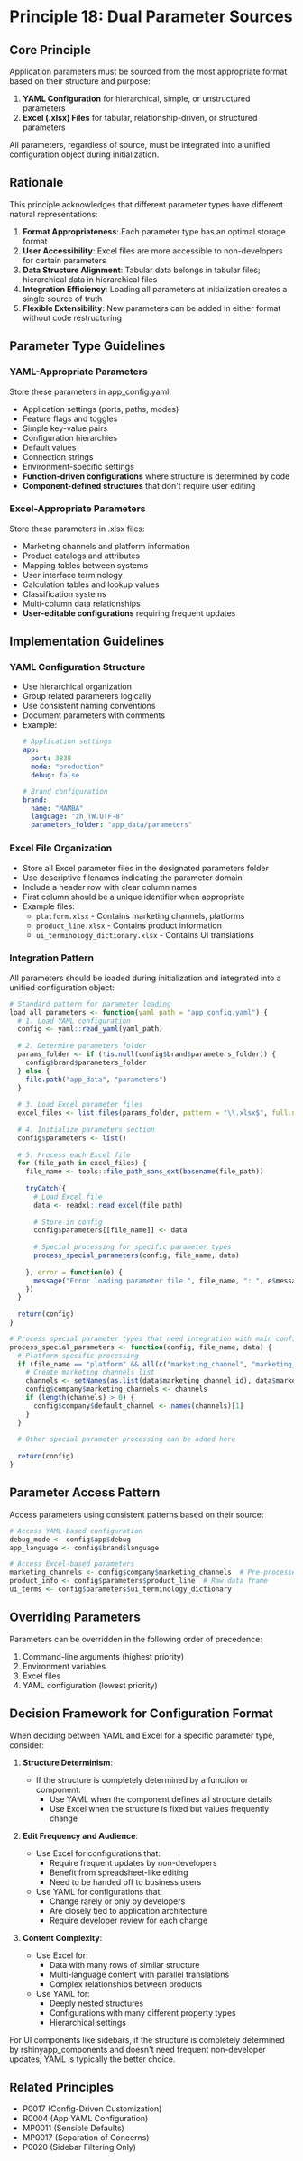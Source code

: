 # Principle 18: Dual Parameter Sources

## Core Principle
Application parameters must be sourced from the most appropriate format based on their structure and purpose:
1. **YAML Configuration** for hierarchical, simple, or unstructured parameters
2. **Excel (.xlsx) Files** for tabular, relationship-driven, or structured parameters

All parameters, regardless of source, must be integrated into a unified configuration object during initialization.

## Rationale
This principle acknowledges that different parameter types have different natural representations:

1. **Format Appropriateness**: Each parameter type has an optimal storage format
2. **User Accessibility**: Excel files are more accessible to non-developers for certain parameters
3. **Data Structure Alignment**: Tabular data belongs in tabular files; hierarchical data in hierarchical files
4. **Integration Efficiency**: Loading all parameters at initialization creates a single source of truth
5. **Flexible Extensibility**: New parameters can be added in either format without code restructuring

## Parameter Type Guidelines

### YAML-Appropriate Parameters
Store these parameters in app_config.yaml:
- Application settings (ports, paths, modes)
- Feature flags and toggles
- Simple key-value pairs
- Configuration hierarchies
- Default values
- Connection strings
- Environment-specific settings
- **Function-driven configurations** where structure is determined by code
- **Component-defined structures** that don't require user editing

### Excel-Appropriate Parameters
Store these parameters in .xlsx files:
- Marketing channels and platform information
- Product catalogs and attributes
- Mapping tables between systems
- User interface terminology
- Calculation tables and lookup values
- Classification systems
- Multi-column data relationships
- **User-editable configurations** requiring frequent updates

## Implementation Guidelines

### YAML Configuration Structure
- Use hierarchical organization
- Group related parameters logically
- Use consistent naming conventions
- Document parameters with comments
- Example:
  ```yaml
  # Application settings
  app:
    port: 3838
    mode: "production"
    debug: false
  
  # Brand configuration  
  brand:
    name: "MAMBA"
    language: "zh_TW.UTF-8"
    parameters_folder: "app_data/parameters"
  ```

### Excel File Organization
- Store all Excel parameter files in the designated parameters folder
- Use descriptive filenames indicating the parameter domain
- Include a header row with clear column names
- First column should be a unique identifier when appropriate
- Example files:
  - `platform.xlsx` - Contains marketing channels, platforms
  - `product_line.xlsx` - Contains product information
  - `ui_terminology_dictionary.xlsx` - Contains UI translations

### Integration Pattern
All parameters should be loaded during initialization and integrated into a unified configuration object:

```r
# Standard pattern for parameter loading
load_all_parameters <- function(yaml_path = "app_config.yaml") {
  # 1. Load YAML configuration
  config <- yaml::read_yaml(yaml_path)
  
  # 2. Determine parameters folder
  params_folder <- if (!is.null(config$brand$parameters_folder)) {
    config$brand$parameters_folder
  } else {
    file.path("app_data", "parameters")
  }
  
  # 3. Load Excel parameter files
  excel_files <- list.files(params_folder, pattern = "\\.xlsx$", full.names = TRUE)
  
  # 4. Initialize parameters section
  config$parameters <- list()
  
  # 5. Process each Excel file
  for (file_path in excel_files) {
    file_name <- tools::file_path_sans_ext(basename(file_path))
    
    tryCatch({
      # Load Excel file
      data <- readxl::read_excel(file_path)
      
      # Store in config
      config$parameters[[file_name]] <- data
      
      # Special processing for specific parameter types
      process_special_parameters(config, file_name, data)
      
    }, error = function(e) {
      message("Error loading parameter file ", file_name, ": ", e$message)
    })
  }
  
  return(config)
}

# Process special parameter types that need integration with main config
process_special_parameters <- function(config, file_name, data) {
  # Platform-specific processing
  if (file_name == "platform" && all(c("marketing_channel", "marketing_channel_id") %in% colnames(data))) {
    # Create marketing channels list
    channels <- setNames(as.list(data$marketing_channel_id), data$marketing_channel)
    config$company$marketing_channels <- channels
    if (length(channels) > 0) {
      config$company$default_channel <- names(channels)[1]
    }
  }
  
  # Other special parameter processing can be added here
  
  return(config)
}
```

## Parameter Access Pattern
Access parameters using consistent patterns based on their source:

```r
# Access YAML-based configuration
debug_mode <- config$app$debug
app_language <- config$brand$language

# Access Excel-based parameters
marketing_channels <- config$company$marketing_channels  # Pre-processed
product_info <- config$parameters$product_line  # Raw data frame
ui_terms <- config$parameters$ui_terminology_dictionary
```

## Overriding Parameters
Parameters can be overridden in the following order of precedence:
1. Command-line arguments (highest priority)
2. Environment variables
3. Excel files
4. YAML configuration (lowest priority)

## Decision Framework for Configuration Format
When deciding between YAML and Excel for a specific parameter type, consider:

1. **Structure Determinism**:
   - If the structure is completely determined by a function or component:
     - Use YAML when the component defines all structure details
     - Use Excel when the structure is fixed but values frequently change
   
2. **Edit Frequency and Audience**:
   - Use Excel for configurations that:
     - Require frequent updates by non-developers
     - Benefit from spreadsheet-like editing
     - Need to be handed off to business users
   - Use YAML for configurations that:
     - Change rarely or only by developers
     - Are closely tied to application architecture
     - Require developer review for each change

3. **Content Complexity**:
   - Use Excel for:
     - Data with many rows of similar structure
     - Multi-language content with parallel translations
     - Complex relationships between products
   - Use YAML for:
     - Deeply nested structures
     - Configurations with many different property types
     - Hierarchical settings

For UI components like sidebars, if the structure is completely determined by rshinyapp_components and doesn't need frequent non-developer updates, YAML is typically the better choice.

## Related Principles
- P0017 (Config-Driven Customization)
- R0004 (App YAML Configuration)
- MP0011 (Sensible Defaults)
- MP0017 (Separation of Concerns)
- P0020 (Sidebar Filtering Only)
